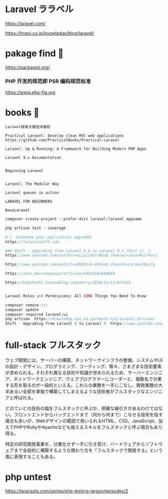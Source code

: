 # Laravel ララベル
https://laravel.com/


https://hnavi.co.jp/knowledge/blog/laravel/

# pakage find 🔴
https://packagist.org/

### PHP 开发的规范即 PSR 编码规范标准
https://www.php-fig.org

# books 🔴
```
Laravel框架关键技术解析

Practical Laravel: Develop clean MVC web applications
https://github.com/PracticalBooks/Practical-Laravel

Laravel: Up & Running: A Framework for Building Modern PHP Apps

Laravel 9.x Documentation


Beginning Laravel


Laravel: The Modular Way

Laravel queues in action

LARAVEL FOR BEGINNERS
	
BaseLaravel
```

```php
composer create-project --prefer-dist laravel/laravel appname

php artisan test --coverage

# 🔴　automate your application upgrades
https://laravelshift.com

### Shift - Upgrading from Laravel 5.4 to Laravel 9.x (Part 1)  🔴
https://www.youtube.com/watch?v=xLLylL0aru0&ab_channel=JasonMcCreary

https://www.youtube.com/watch?v=OW2div5-Udk&ab_channel=LaravelDaily

https://zenn.dev/naopusyu/articles/444d1bbcb6d664

https://kzkohashi.hatenablog.com/entry/2018/12/11/071415


Laravel Roles and Permissions: All CORE Things You Need To Know

composer remove :::
composer update
composer required laravel/ui
php artisan  https://knowledge.cpi.ad.jp/howto-cpi/laravel-artisan/
Shift - Upgrading from Laravel 8 to Laravel 9  https://www.youtube.com/watch?v=2c2s8QHuHi8&ab_channel=JasonMcCreary
```

# full-stack フルスタック
ウェブ開発には、サーバーの構築、ネットワークインフラの整備、システムやUIの設計・デザイン、プログラミング、コーディング、等々、さまざまな技術要素が求められる。それぞれ異なる技術や知識が求められるため、サーバーエンジニア、ネットワークエンジニア、ウェブプログラマーにコーダーと、複数名で分業する形を取るのが一般的といえる。これらの業務を一手にこなし、開発業務の大半あるい全部を単独で構築してしまえるような技術者がフルスタックなエンジニアと呼ばれる。

どのていどの技術の幅をフルスタックと呼ぶか、明確な線引きがあるわけではない。フロントエンドからバックエンドまで（何から何まで）こなせる技術を指す場合も多いが、Webデザインの範囲で用いられるHTML、CSS、JavaScript、加えてPHPやRubyやApacheなども扱えるスキルをフルスタックと呼ぶ場合もあり得る。

特定の研究開発事業を、分業化せず一手に引き受け、ハードウェアからソフトウェアまで全般的に構築するような携わり方を「フルスタックで開発する」という風に表現することもある。

# php untest 
https://laracasts.com/series/php-testing-jargon/episodes/2
